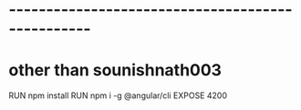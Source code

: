 # -------------------------------------------------
# other than sounishnath003
RUN npm install
RUN npm i -g @angular/cli
EXPOSE 4200
